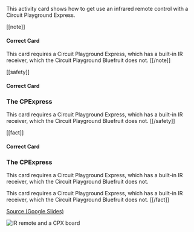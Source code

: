 This activity card shows how to get use an infrared remote control with a Circuit Playground Express.

[[note]]
#### Correct Card
This card requires a Circuit Playground Express, which has a built-in IR receiver,
which the Circuit Playground Bluefruit does not.
[[/note]]

[[safety]]
#### Correct Card
### The CPExpress
This card requires a Circuit Playground Express, which has a built-in IR receiver,
which the Circuit Playground Bluefruit does not.
[[/safety]]

[[fact]]
#### Correct Card
### The CPExpress

This card requires a Circuit Playground Express, which has a built-in IR receiver,
which the Circuit Playground Bluefruit does not.

This card requires a Circuit Playground Express, which has a built-in IR receiver,
which the Circuit Playground Bluefruit does not.
[[/fact]]

[Source (Google Slides)](https://docs.google.com/presentation/d/1ypXyBYas9o2VXAYhOKEjuikALKP6EYHEahQ6JtNCUXs)

![IR remote and a CPX board](thumbnail.png)
